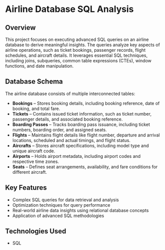 # Airline Database SQL Analysis  

## Overview  
This project focuses on executing advanced SQL queries on an airline database to derive meaningful insights. The queries analyze key aspects of airline operations, such as ticket bookings, passenger records, flight schedules, and aircraft details. It leverages essential SQL techniques, including joins, subqueries, common table expressions (CTEs), window functions, and date manipulation.  

## Database Schema  
The airline database consists of multiple interconnected tables:  

- **Bookings** – Stores booking details, including booking reference, date of booking, and total fare.  
- **Tickets** – Contains issued ticket information, such as ticket number, passenger details, and associated booking reference.  
- **Boarding Passes** – Tracks boarding pass issuance, including ticket numbers, boarding order, and assigned seats.  
- **Flights** – Maintains flight details like flight number, departure and arrival locations, scheduled and actual timings, and flight status.  
- **Aircrafts** – Stores aircraft specifications, including model type and unique aircraft code.  
- **Airports** – Holds airport metadata, including airport codes and respective time zones.  
- **Seats** – Defines seat arrangements, availability, and fare conditions for different aircraft.  

## Key Features  
- Complex SQL queries for data retrieval and analysis  
- Optimization techniques for query performance  
- Real-world airline data insights using relational database concepts  
- Application of advanced SQL methodologies  

## Technologies Used  
- SQL  

